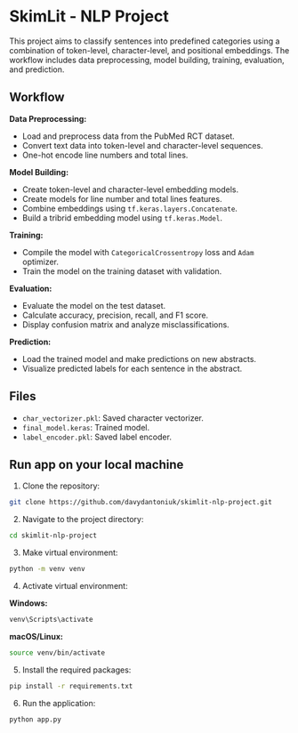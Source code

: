# SkimLit - NLP Project

This project aims to classify sentences into predefined categories using a combination of token-level, character-level, and positional embeddings. The workflow includes data preprocessing, model building, training, evaluation, and prediction.

## Workflow

**Data Preprocessing:**

- Load and preprocess data from the PubMed RCT dataset.
- Convert text data into token-level and character-level sequences.
- One-hot encode line numbers and total lines.

**Model Building:**

- Create token-level and character-level embedding models.
- Create models for line number and total lines features.
- Combine embeddings using `tf.keras.layers.Concatenate`.
- Build a tribrid embedding model using `tf.keras.Model`.

**Training:**

- Compile the model with `CategoricalCrossentropy` loss and `Adam` optimizer.
- Train the model on the training dataset with validation.

**Evaluation:**

- Evaluate the model on the test dataset.
- Calculate accuracy, precision, recall, and F1 score.
- Display confusion matrix and analyze misclassifications.

**Prediction:**

- Load the trained model and make predictions on new abstracts.
- Visualize predicted labels for each sentence in the abstract.

## Files

- `char_vectorizer.pkl`: Saved character vectorizer.
- `final_model.keras`: Trained model.
- `label_encoder.pkl`: Saved label encoder.

## Run app on your local machine

1. Clone the repository:

```bash
git clone https://github.com/davydantoniuk/skimlit-nlp-project.git
```

2. Navigate to the project directory:

```bash
cd skimlit-nlp-project
```

3. Make virtual environment:

```bash
python -m venv venv
```

4. Activate virtual environment:

**Windows:**

```bash
venv\Scripts\activate
```

**macOS/Linux:**

```bash
source venv/bin/activate
```

5. Install the required packages:

```bash
pip install -r requirements.txt
```

6. Run the application:

```bash
python app.py
```

